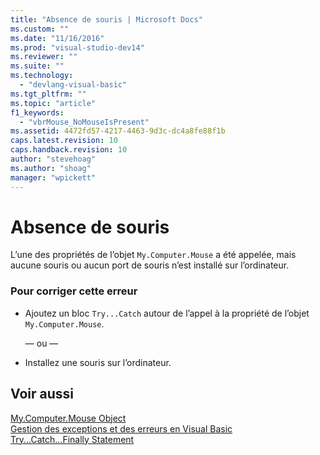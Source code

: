 ```yaml
---
title: "Absence de souris | Microsoft Docs"
ms.custom: ""
ms.date: "11/16/2016"
ms.prod: "visual-studio-dev14"
ms.reviewer: ""
ms.suite: ""
ms.technology: 
  - "devlang-visual-basic"
ms.tgt_pltfrm: ""
ms.topic: "article"
f1_keywords: 
  - "vbrMouse_NoMouseIsPresent"
ms.assetid: 4472fd57-4217-4463-9d3c-dc4a8fe88f1b
caps.latest.revision: 10
caps.handback.revision: 10
author: "stevehoag"
ms.author: "shoag"
manager: "wpickett"
---
```

# Absence de souris
L’une des propriétés de l’objet `My.Computer.Mouse` a été appelée, mais aucune souris ou aucun port de souris n’est installé sur l’ordinateur.  
  
### Pour corriger cette erreur  
  
-   Ajoutez un bloc `Try...Catch` autour de l’appel à la propriété de l’objet `My.Computer.Mouse`.  
  
     — ou —  
  
-   Installez une souris sur l’ordinateur.  
  
## Voir aussi  
 [My.Computer.Mouse Object](/dotnet/visual-basic/language-reference/objects/my-computer-mouse-object)   
 [Gestion des exceptions et des erreurs en Visual Basic](http://msdn.microsoft.com/fr-fr/3e351e73-cf23-40ab-8b60-05794160529e)   
 [Try...Catch...Finally Statement](/dotnet/visual-basic/language-reference/statements/try-catch-finally-statement)